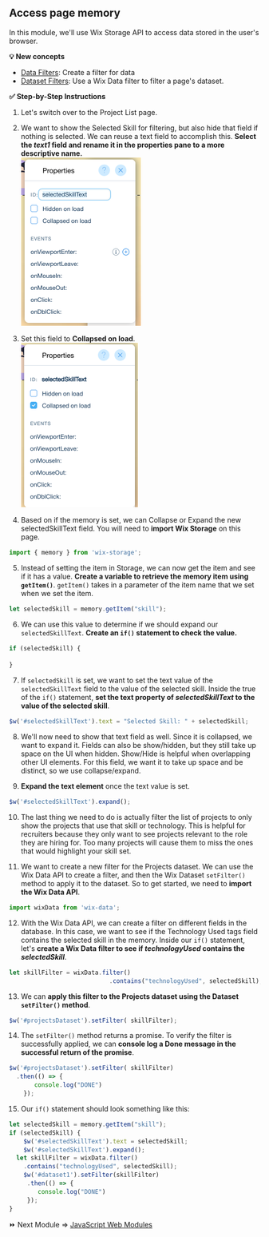 ## Access page memory

In this module, we'll use Wix Storage API to access data stored in the user's browser.

**:bulb: New concepts**
- [Data Filters](https://www.wix.com/corvid/new-reference/wix-data/filter): Create a filter for data
- [Dataset Filters](https://www.wix.com/corvid/new-reference/wix-dataset/dataset/setfilter): Use a Wix Data filter to filter a page's dataset.


**:white_check_mark: Step-by-Step Instructions**

1. Let's switch over to the Project List page.

2. We want to show the Selected Skill for filtering, but also hide that field if nothing is selected. We can reuse a text field to accomplish this. **Select the _text1_ field and rename it in the properties pane to a more descriptive name.** <br>
![naming an element](assets/element-name.png)

3. Set this field to **Collapsed on load**. <br>
![collapse an element](assets/collapsed.png)

4. Based on if the memory is set, we can Collapse or Expand the new selectedSkillText field. You will need to **import Wix Storage** on this page.
```javascript
import { memory } from 'wix-storage';
```

5. Instead of setting the item in Storage, we can now get the item and see if it has a value. **Create a variable to retrieve the memory item using `getItem()`**. `getItem()` takes in a parameter of the item name that we set when we set the item.
```javascript
let selectedSkill = memory.getItem("skill");
```

6. We can use this value to determine if we should expand our `selectedSkillText`. **Create an `if()` statement to check the value.**
```javascript
if (selectedSkill) {

}
```

7. If `selectedSkill` is set, we want to set the text value of the `selectedSkillText` field to the value of the selected skill. Inside the true of the `if()` statement, **set the text property of _selectedSkillText_ to the value of the selected skill**.
```javascript
$w('#selectedSkillText').text = "Selected Skill: " + selectedSkill;
```

8. We'll now need to show that text field as well. Since it is collapsed, we want to expand it. Fields can also be show/hidden, but they still take up space on the UI when hidden. Show/Hide is helpful when overlapping other UI elements. For this field, we want it to take up space and be distinct, so we use collapse/expand.

9. **Expand the text element** once the text value is set.
```javascript
$w('#selectedSkillText').expand();
```

10. The last thing we need to do is actually filter the list of projects to only show the projects that use that skill or technology. This is helpful for recruiters because they only want to see projects relevant to the role they are hiring for. Too many projects will cause them to miss the ones that would highlight your skill set.

11. We want to create a new filter for the Projects dataset. We can use the Wix Data API to create a filter, and then the Wix Dataset `setFilter()` method to apply it to the dataset. So to get started, we need to **import the Wix Data API**.
```javascript
import wixData from 'wix-data';
```

12. With the Wix Data API, we can create a filter on different fields in the database. In this case, we want to see if the Technology Used tags field contains the selected skill in the memory. Inside our `if()` statement, let's **create a Wix Data filter to see if _technologyUsed_ contains the _selectedSkill_**.
```javascript
let skillFilter = wixData.filter()
							.contains("technologyUsed", selectedSkill);
```

13. We can **apply this filter to the Projects dataset using the Dataset `setFilter()` method**.
```javascript
$w('#projectsDataset').setFilter( skillFilter);
```

14. The `setFilter()` method returns a promise. To verify the filter is successfully applied, we can **console log a Done message in the successful return of the promise**.
```javascript
$w('#projectsDataset').setFilter( skillFilter)
  .then(() => {
	   console.log("DONE")
	});
```

15. Our `if()` statement should look something like this:
```javascript
let selectedSkill = memory.getItem("skill");
if (selectedSkill) {
	$w('#selectedSkillText').text = selectedSkill;
	$w('#selectedSkillText').expand();
  let skillFilter = wixData.filter()
    .contains("technologyUsed", selectedSkill);
	$w('#dataset1').setFilter(skillFilter)
	 .then(() => {
	    console.log("DONE")
	 });
}
```


:fast_forward: Next Module => [JavaScript Web Modules](JS_WEB_MODULES.md)
